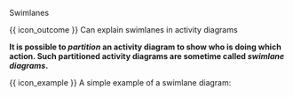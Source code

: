 <span id="title">Swimlanes</span>

<span id="prereqs"></span>

<span id="outcomes">{{ icon_outcome }} Can explain swimlanes in activity diagrams</span>

<div id="body">

**It is possible to _partition_ an activity diagram to show who is doing which action. Such partitioned activity diagrams are sometime called _swimlane diagrams_.**

<box>

{{ icon_example }} A simple example of a swimlane diagram:

<pic src="{{baseUrl}}/uml/activityDiagrams/basicNotations/swimlanes/images/diagram.png" height="220" />
<p/>

</box>



</div>

<div id="extras">
</div>
